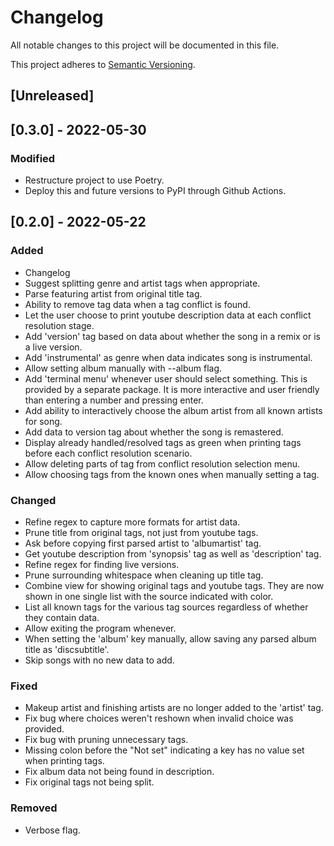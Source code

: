 # Changelog

All notable changes to this project will be documented in this file.

This project adheres to [Semantic Versioning](https://semver.org/spec/v2.0.0.html).

## [Unreleased]

## [0.3.0] - 2022-05-30

### Modified

- Restructure project to use Poetry.
- Deploy this and future versions to PyPI through Github Actions.

## [0.2.0] - 2022-05-22

### Added

- Changelog
- Suggest splitting genre and artist tags when appropriate.
- Parse featuring artist from original title tag.
- Ability to remove tag data when a tag conflict is found.
- Let the user choose to print youtube description data at each conflict
  resolution stage.
- Add 'version' tag based on data about whether the song in a remix or
  is a live version.
- Add 'instrumental' as genre when data indicates song is instrumental.
- Allow setting album manually with --album flag.
- Add 'terminal menu' whenever user should select something. This is
  provided by a separate package. It is more interactive and user
  friendly than entering a number and pressing enter.
- Add ability to interactively choose the album artist from all known
  artists for song.
- Add data to version tag about whether the song is remastered.
- Display already handled/resolved tags as green when printing tags
  before each conflict resolution scenario.
- Allow deleting parts of tag from conflict resolution selection menu.
- Allow choosing tags from the known ones when manually setting a tag.

### Changed

- Refine regex to capture more formats for artist data.
- Prune title from original tags, not just from youtube tags.
- Ask before copying first parsed artist to 'albumartist' tag.
- Get youtube description from 'synopsis' tag as well as 'description'
  tag.
- Refine regex for finding live versions.
- Prune surrounding whitespace when cleaning up title tag.
- Combine view for showing original tags and youtube tags. They are now
  shown in one single list with the source indicated with color.
- List all known tags for the various tag sources regardless of whether
  they contain data.
- Allow exiting the program whenever.
- When setting the 'album' key manually, allow saving any parsed album
  title as 'discsubtitle'.
- Skip songs with no new data to add.

### Fixed

- Makeup artist and finishing artists are no longer added to the
  'artist' tag.
- Fix bug where choices weren't reshown when invalid choice was
  provided.
- Fix bug with pruning unnecessary tags.
- Missing colon before the "Not set" indicating a key has no value set
  when printing tags.
- Fix album data not being found in description.
- Fix original tags not being split.

### Removed

- Verbose flag.

